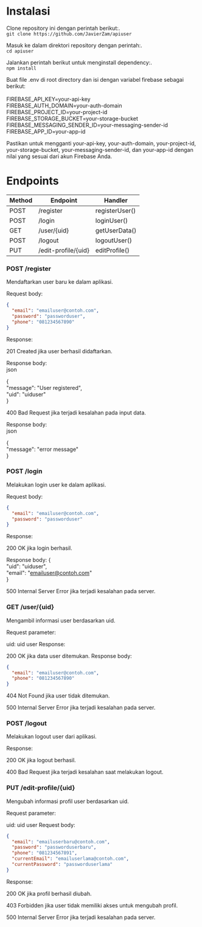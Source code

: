 # Instalasi

Clone repository ini dengan perintah berikut:.\
`git clone https://github.com/JavierZam/apiuser`

Masuk ke dalam direktori repository dengan perintah:.\
`cd apiuser`

Jalankan perintah berikut untuk menginstall dependency:.\
`npm install`

Buat file .env di root directory dan isi dengan variabel firebase sebagai berikut:<br>
<br>
FIREBASE_API_KEY=your-api-key<br>
FIREBASE_AUTH_DOMAIN=your-auth-domain<br>
FIREBASE_PROJECT_ID=your-project-id<br>
FIREBASE_STORAGE_BUCKET=your-storage-bucket<br>
FIREBASE_MESSAGING_SENDER_ID=your-messaging-sender-id<br>
FIREBASE_APP_ID=your-app-id

Pastikan untuk mengganti your-api-key, your-auth-domain, your-project-id, your-storage-bucket, 
your-messaging-sender-id, dan your-app-id dengan nilai yang sesuai dari akun Firebase Anda.

# Endpoints

| Method | Endpoint           | Handler                                  |
| ------ | ----------------- | ---------------------------------------- |
| POST   | /register          | registerUser()                           |
| POST   | /login             | loginUser()                              |
| GET    | /user/{uid}        | getUserData()                            |
| POST   | /logout            | logoutUser()                             |
| PUT    | /edit-profile/{uid}| editProfile()                            |


### POST /register
Mendaftarkan user baru ke dalam aplikasi. 

Request body: 
```json
{ 
  "email": "emailuser@contoh.com", 
  "password": "passworduser", 
  "phone": "081234567890" 
} 
```
Response: 

201 Created jika user berhasil didaftarkan. 

Response body:\
json

{ \
  "message": "User registered",\
  "uid": "uiduser"\
} 

400 Bad Request jika terjadi kesalahan pada input data. 

Response body: \
json

{ \
  "message": "error message" \
} 

### POST /login
Melakukan login user ke dalam aplikasi. 

Request body:
```json
{
  "email": "emailuser@contoh.com",
  "password": "passworduser"
}
```
Response:

200 OK jika login berhasil.

Response body:
{\
  "uid": "uiduser",\
  "email": "emailuser@contoh.com"\
}

500 Internal Server Error jika terjadi kesalahan pada server.

### GET /user/{uid}
Mengambil informasi user berdasarkan uid.

Request parameter:

uid: uid user
Response:

200 OK jika data user ditemukan. Response body:

```json
{
  "email": "emailuser@contoh.com",
  "phone": "081234567890"
}
```
404 Not Found jika user tidak ditemukan.

500 Internal Server Error jika terjadi kesalahan pada server.

### POST /logout
Melakukan logout user dari aplikasi.

Response:

200 OK jika logout berhasil.

400 Bad Request jika terjadi kesalahan saat melakukan logout.

### PUT /edit-profile/{uid}
Mengubah informasi profil user berdasarkan uid.

Request parameter:

uid: uid user
Request body:
```json
{
  "email": "emailuserbaru@contoh.com",
  "password": "passworduserbaru",
  "phone": "081234567891",
  "currentEmail": "emailuserlama@contoh.com",
  "currentPassword": "passworduserlama"
}
```
Response:

200 OK jika profil berhasil diubah.

403 Forbidden jika user tidak memiliki akses untuk mengubah profil.

500 Internal Server Error jika terjadi kesalahan pada server.
